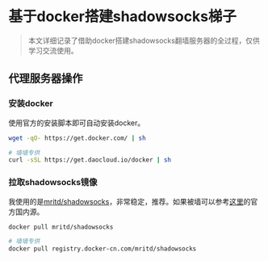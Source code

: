 # 基于docker搭建shadowsocks梯子

> 本文详细记录了借助docker搭建shadowsocks翻墙服务器的全过程，仅供学习交流使用。

## 代理服务器操作

### 安装docker

使用官方的安装脚本即可自动安装docker。
```bash
wget -qO- https://get.docker.com/ | sh

# 墙墙专供
curl -sSL https://get.daocloud.io/docker | sh
```

### 拉取shadowsocks镜像

我使用的是[mritd/shadowsocks](https://hub.docker.com/r/mritd/shadowsocks)，非常稳定，推荐。如果被墙可以参考[这里](https://www.docker-cn.com/registry-mirror)的官方国内源。
```bash
docker pull mritd/shadowsocks

# 墙墙专供
docker pull registry.docker-cn.com/mritd/shadowsocks
```

### 